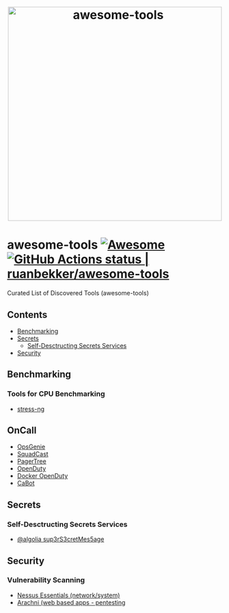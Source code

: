 <h1 align="center">
    <br>
    <img width="500" src="https://www.vectorlogo.zone/logos/awesomelogos/awesomelogos-tile.svg" alt="awesome-tools">
    <br>
</h1>

# awesome-tools [![Awesome](https://cdn.rawgit.com/sindresorhus/awesome/d7305f38d29fed78fa85652e3a63e154dd8e8829/media/badge.svg)](https://github.com/ruanbekker/awesome-tools) [<!--lint ignore no-dead-urls-->![GitHub Actions status | ruanbekker/awesome-tools](https://github.com/ruanbekker/awesome-tools/workflows/Lint%20Awesome%20List/badge.svg)](https://github.com/ruanbekker/awesome-tools/actions?workflow=Lint+Awesome+List)

Curated List of Discovered Tools (awesome-tools)
 
## Contents

- [Benchmarking](#benchmarking)
- [Secrets](#secrets)
  - [Self-Desctructing Secrets Services](#self-desctructing-secrets-services)
- [Security](#security)


## Benchmarking

### Tools for CPU Benchmarking

- [stress-ng](https://wiki.ubuntu.com/Kernel/Reference/stress-ng)

## OnCall

- [OpsGenie](https://www.atlassian.com/software/opsgenie/pricing)
- [SquadCast](https://www.squadcast.com/pricing)
- [PagerTree](https://pagertree.com)
- [OpenDuty](https://github.com/openduty/openduty)
- [Docker OpenDuty](https://github.com/jjmata/docker-openduty)
- [CaBot](https://github.com/arachnys/cabot)

## Secrets

### Self-Desctructing Secrets Services

- [@algolia sup3rS3cretMes5age](https://github.com/algolia/sup3rS3cretMes5age)

## Security

### Vulnerability Scanning

- [Nessus Essentials (network/system)](https://www.tenable.com/products/nessus/nessus-essentials)
- [Arachni (web based apps - pentesting](https://www.arachni-scanner.com/)
